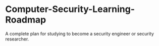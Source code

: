 # Computer-Security-Learning-Roadmap
A complete plan for studying to become a security engineer or security researcher.
